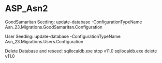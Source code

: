 # ASP_Asn2
GoodSamaritan Seeding:
update-database -ConfigurationTypeName Asn_23.Migrations.GoodSamaritan.Configuration

User Seeding:
update-database -ConfigurationTypeName Asn_23.Migrations.Users.Configuration

Delete Database and reseed:
sqllocaldb.exe stop v11.0
sqllocaldb.exe delete v11.0
